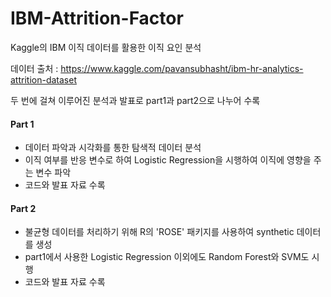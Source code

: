 # IBM-Attrition-Factor
Kaggle의 IBM 이직 데이터를 활용한 이직 요인 분석

데이터 출처 : <https://www.kaggle.com/pavansubhasht/ibm-hr-analytics-attrition-dataset>

두 번에 걸쳐 이루어진 분석과 발표로 part1과 part2으로 나누어 수록

#### Part 1
- 데이터 파악과 시각화를 통한 탐색적 데이터 분석
- 이직 여부를 반응 변수로 하여 Logistic Regression을 시행하여 이직에 영향을 주는 변수 파악
- 코드와 발표 자료 수록

#### Part 2
- 불균형 데이터를 처리하기 위해 R의 'ROSE' 패키지를 사용하여 synthetic 데이터를 생성
- part1에서 사용한 Logistic Regression 이외에도 Random Forest와 SVM도 시행
- 코드와 발표 자료 수록

